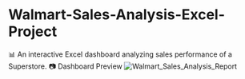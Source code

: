# Walmart-Sales-Analysis-Excel-Project
📊 An interactive Excel dashboard analyzing sales performance of a Superstore.
📷 Dashboard Preview
![Walmart_Sales_Analysis_Report](https://github.com/user-attachments/assets/8beae244-b40a-45c5-861f-03c507006d31)



